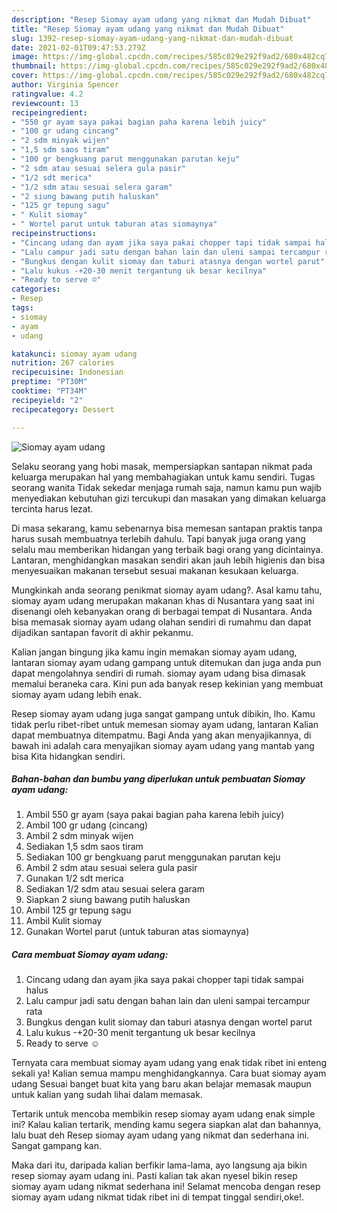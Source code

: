 ```yaml
---
description: "Resep Siomay ayam udang yang nikmat dan Mudah Dibuat"
title: "Resep Siomay ayam udang yang nikmat dan Mudah Dibuat"
slug: 1392-resep-siomay-ayam-udang-yang-nikmat-dan-mudah-dibuat
date: 2021-02-01T09:47:53.279Z
image: https://img-global.cpcdn.com/recipes/585c029e292f9ad2/680x482cq70/siomay-ayam-udang-foto-resep-utama.jpg
thumbnail: https://img-global.cpcdn.com/recipes/585c029e292f9ad2/680x482cq70/siomay-ayam-udang-foto-resep-utama.jpg
cover: https://img-global.cpcdn.com/recipes/585c029e292f9ad2/680x482cq70/siomay-ayam-udang-foto-resep-utama.jpg
author: Virginia Spencer
ratingvalue: 4.2
reviewcount: 13
recipeingredient:
- "550 gr ayam saya pakai bagian paha karena lebih juicy"
- "100 gr udang cincang"
- "2 sdm minyak wijen"
- "1,5 sdm saos tiram"
- "100 gr bengkuang parut menggunakan parutan keju"
- "2 sdm atau sesuai selera gula pasir"
- "1/2 sdt merica"
- "1/2 sdm atau sesuai selera garam"
- "2 siung bawang putih haluskan"
- "125 gr tepung sagu"
- " Kulit siomay"
- " Wortel parut untuk taburan atas siomaynya"
recipeinstructions:
- "Cincang udang dan ayam jika saya pakai chopper tapi tidak sampai halus"
- "Lalu campur jadi satu dengan bahan lain dan uleni sampai tercampur rata"
- "Bungkus dengan kulit siomay dan taburi atasnya dengan wortel parut"
- "Lalu kukus -+20-30 menit tergantung uk besar kecilnya"
- "Ready to serve ☺️"
categories:
- Resep
tags:
- siomay
- ayam
- udang

katakunci: siomay ayam udang 
nutrition: 267 calories
recipecuisine: Indonesian
preptime: "PT30M"
cooktime: "PT34M"
recipeyield: "2"
recipecategory: Dessert

---
```



![Siomay ayam udang](https://img-global.cpcdn.com/recipes/585c029e292f9ad2/680x482cq70/siomay-ayam-udang-foto-resep-utama.jpg)

Selaku seorang yang hobi masak, mempersiapkan santapan nikmat pada keluarga merupakan hal yang membahagiakan untuk kamu sendiri. Tugas seorang  wanita Tidak sekedar menjaga rumah saja, namun kamu pun wajib menyediakan kebutuhan gizi tercukupi dan masakan yang dimakan keluarga tercinta harus lezat.

Di masa  sekarang, kamu sebenarnya bisa memesan santapan praktis tanpa harus susah membuatnya terlebih dahulu. Tapi banyak juga orang yang selalu mau memberikan hidangan yang terbaik bagi orang yang dicintainya. Lantaran, menghidangkan masakan sendiri akan jauh lebih higienis dan bisa menyesuaikan makanan tersebut sesuai makanan kesukaan keluarga. 



Mungkinkah anda seorang penikmat siomay ayam udang?. Asal kamu tahu, siomay ayam udang merupakan makanan khas di Nusantara yang saat ini disenangi oleh kebanyakan orang di berbagai tempat di Nusantara. Anda bisa memasak siomay ayam udang olahan sendiri di rumahmu dan dapat dijadikan santapan favorit di akhir pekanmu.

Kalian jangan bingung jika kamu ingin memakan siomay ayam udang, lantaran siomay ayam udang gampang untuk ditemukan dan juga anda pun dapat mengolahnya sendiri di rumah. siomay ayam udang bisa dimasak memalui beraneka cara. Kini pun ada banyak resep kekinian yang membuat siomay ayam udang lebih enak.

Resep siomay ayam udang juga sangat gampang untuk dibikin, lho. Kamu tidak perlu ribet-ribet untuk memesan siomay ayam udang, lantaran Kalian dapat membuatnya ditempatmu. Bagi Anda yang akan menyajikannya, di bawah ini adalah cara menyajikan siomay ayam udang yang mantab yang bisa Kita hidangkan sendiri.

<!--inarticleads1-->

##### Bahan-bahan dan bumbu yang diperlukan untuk pembuatan Siomay ayam udang:

1. Ambil 550 gr ayam (saya pakai bagian paha karena lebih juicy)
1. Ambil 100 gr udang (cincang)
1. Ambil 2 sdm minyak wijen
1. Sediakan 1,5 sdm saos tiram
1. Sediakan 100 gr bengkuang parut menggunakan parutan keju
1. Ambil 2 sdm atau sesuai selera gula pasir
1. Gunakan 1/2 sdt merica
1. Sediakan 1/2 sdm atau sesuai selera garam
1. Siapkan 2 siung bawang putih haluskan
1. Ambil 125 gr tepung sagu
1. Ambil  Kulit siomay
1. Gunakan  Wortel parut (untuk taburan atas siomaynya)




<!--inarticleads2-->

##### Cara membuat Siomay ayam udang:

1. Cincang udang dan ayam jika saya pakai chopper tapi tidak sampai halus
1. Lalu campur jadi satu dengan bahan lain dan uleni sampai tercampur rata
1. Bungkus dengan kulit siomay dan taburi atasnya dengan wortel parut
1. Lalu kukus -+20-30 menit tergantung uk besar kecilnya
1. Ready to serve ☺️




Ternyata cara membuat siomay ayam udang yang enak tidak ribet ini enteng sekali ya! Kalian semua mampu menghidangkannya. Cara buat siomay ayam udang Sesuai banget buat kita yang baru akan belajar memasak maupun untuk kalian yang sudah lihai dalam memasak.

Tertarik untuk mencoba membikin resep siomay ayam udang enak simple ini? Kalau kalian tertarik, mending kamu segera siapkan alat dan bahannya, lalu buat deh Resep siomay ayam udang yang nikmat dan sederhana ini. Sangat gampang kan. 

Maka dari itu, daripada kalian berfikir lama-lama, ayo langsung aja bikin resep siomay ayam udang ini. Pasti kalian tak akan nyesel bikin resep siomay ayam udang nikmat sederhana ini! Selamat mencoba dengan resep siomay ayam udang nikmat tidak ribet ini di tempat tinggal sendiri,oke!.

